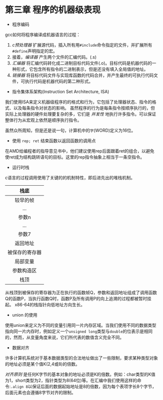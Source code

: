 # 第三章 程序的机器级表现

* 程序编码

gcc如何将程序编译成机器语言的过程：

1. _c预处理器_ 扩展源代码，插入所有用`#include`命令指定的文件，并扩展所有`#define`声明指定的宏。
2. 接着，_编译器_ 产生两个文件的汇编代码。(.s)
3. _汇编器_ 将汇编代码转化成二进制目标代码文件(.o)。目标代码是机器代码的一种形式，它包含所有指令的二进制表示，但是还没有填入全局值的地址。
4. _链接器_ 将目标代码文件与实现库函数的代码合并，并产生最终的可执行代码文件，可执行代码是机器代码的第二种形式。

* 指令集体系架构(Instruction Set Architecture, ISA)

我们使用ISA来定义机器级程序的的格式和行为，它包括了处理器状态、指令的格式、以及每条指令对状态的影响。
虽然程序的行为是每条指令按顺序执行的，但实际上处理器的硬件处理要复杂的多，它们是 _并发性_ 地执行许多指令。可以保证整体行为从宏观上依然是顺序执行指令。

虽然众所周知，但是还是说一句，计算机中的`字`(WORD)定义为16位。

* 使用 `rep; ret` 结束函数以返回函数的调用点

在AMD给编程者的指导意见书中，他们建议使用rep后面跟着ret的组合，以避免使ret成为结构跳转语句的目标。这里的rep指令抽象上相当于一条空指令。

* 运行时栈

c语言的过程调用使用了关键的的机制特性，即后进先出的堆栈机制。

|      栈底      |
| :------------: |
|    较早的帧    |
|      ...       |
|     参数n      |
|      ...       |
|     参数7      |
|    返回地址    |
| 被保存的寄存器 |
|    局部变量    |
|   参数构造区   |
|      栈顶      |

从栈顶到被保存的寄存器为正在执行的函数帧Q，参数和返回地址组成了调用函数Q的函数P，当执行函数Q时，函数P及所有调用P的向上追溯的过程都被暂时挂起。
x86-64的栈指针向低地址方向生长。

* union 的使用

使用union来定义为不同的变量引用同一片内存区域。当我们使用不同的数据类型指向同一片内存时，例如定义一个`unsigned long`类型与`double`的位表示是相同的，然而，从变量角度来说，它们所代表的数值含义完全不同。

* 数据对齐

许多计算机系统对于基本数据类型的合法地址做出了一些限制，要求某种类型对象的地址必须是某个值K(2,4或8)的倍数。

_对齐原则_ 是任何K字节的基本对象的地址必须是K的倍数。例如：char类型的K值为1，short类型为2，指针类型为8(64位)等。在汇编中我们使用这样的命令:`.align 8`以保证后面的数据起始地址是8的倍数，因为每个表项字长8个字节，后面元素也会遵循8字节对齐的限制。



